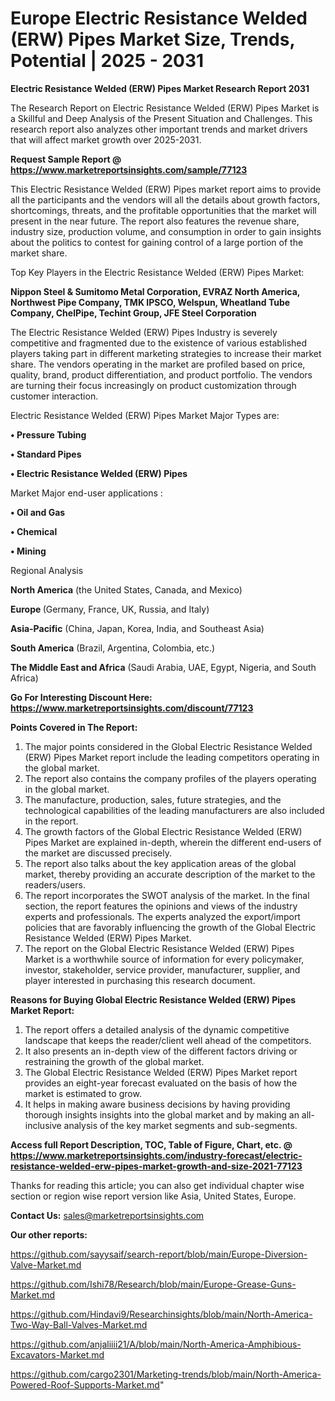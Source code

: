 # Europe Electric Resistance Welded (ERW) Pipes Market Size, Trends, Potential | 2025 - 2031

<strong>Electric Resistance Welded (ERW) Pipes Market Research Report 2031</strong>

The Research Report on Electric Resistance Welded (ERW) Pipes Market is a Skillful and Deep Analysis of the Present Situation and Challenges. This research report also analyzes other important trends and market drivers that will affect market growth over 2025-2031.

<strong>Request Sample Report @ <a href=https://www.marketreportsinsights.com/sample/77123>https://www.marketreportsinsights.com/sample/77123</a></strong>

This Electric Resistance Welded (ERW) Pipes market report aims to provide all the participants and the vendors will all the details about growth factors, shortcomings, threats, and the profitable opportunities that the market will present in the near future. The report also features the revenue share, industry size, production volume, and consumption in order to gain insights about the politics to contest for gaining control of a large portion of the market share.

Top Key Players in the Electric Resistance Welded (ERW) Pipes Market:

<strong>Nippon Steel & Sumitomo Metal Corporation, EVRAZ North America, Northwest Pipe Company, TMK IPSCO, Welspun, Wheatland Tube Company, ChelPipe, Techint Group, JFE Steel Corporation</strong>

The Electric Resistance Welded (ERW) Pipes Industry is severely competitive and fragmented due to the existence of various established players taking part in different marketing strategies to increase their market share. The vendors operating in the market are profiled based on price, quality, brand, product differentiation, and product portfolio. The vendors are turning their focus increasingly on product customization through customer interaction.

Electric Resistance Welded (ERW) Pipes Market Major Types are:

<strong>• Pressure Tubing

• Standard Pipes

• Electric Resistance Welded (ERW) Pipes</strong>

Market Major end-user applications :

<strong>• Oil and Gas

• Chemical

• Mining</strong>

Regional Analysis

</u><strong><b>North America</b></strong> (the United States, Canada, and Mexico)

<strong><b>Europe </b></strong>(Germany, France, UK, Russia, and Italy)

<strong><b>Asia-Pacific</b></strong> (China, Japan, Korea, India, and Southeast Asia)

<strong><b>South America</b></strong> (Brazil, Argentina, Colombia, etc.)

<strong><b>The Middle East and Africa</b></strong> (Saudi Arabia, UAE, Egypt, Nigeria, and South Africa)

<strong>Go For Interesting Discount Here: <a href=https://www.marketreportsinsights.com/discount/77123>https://www.marketreportsinsights.com/discount/77123</a></strong>

<strong>Points Covered in The Report:</strong>
<ol>
  <li>The major points considered in the Global Electric Resistance Welded (ERW) Pipes Market report include the leading competitors operating in the global market.</li>
  <li>The report also contains the company profiles of the players operating in the global market.</li>
  <li>The manufacture, production, sales, future strategies, and the technological capabilities of the leading manufacturers are also included in the report.</li>
  <li>The growth factors of the Global Electric Resistance Welded (ERW) Pipes Market are explained in-depth, wherein the different end-users of the market are discussed precisely.</li>
  <li>The report also talks about the key application areas of the global market, thereby providing an accurate description of the market to the readers/users.</li>
  <li>The report incorporates the SWOT analysis of the market. In the final section, the report features the opinions and views of the industry experts and professionals. The experts analyzed the export/import policies that are favorably influencing the growth of the Global Electric Resistance Welded (ERW) Pipes Market.</li>
  <li>The report on the Global Electric Resistance Welded (ERW) Pipes Market is a worthwhile source of information for every policymaker, investor, stakeholder, service provider, manufacturer, supplier, and player interested in purchasing this research document.</li>
</ol>
<strong>Reasons for Buying Global Electric Resistance Welded (ERW) Pipes Market Report:</strong>

<ol>
  <li>The report offers a detailed analysis of the dynamic competitive landscape that keeps the reader/client well ahead of the competitors.</li>
  <li>It also presents an in-depth view of the different factors driving or restraining the growth of the global market.</li>
  <li>The Global Electric Resistance Welded (ERW) Pipes Market report provides an eight-year forecast evaluated on the basis of how the market is estimated to grow.</li>
  <li>It helps in making aware business decisions by having providing thorough insights insights into the global market and by making an all-inclusive analysis of the key market segments and sub-segments.</li>
</ol>
<strong>Access full Report Description, TOC, Table of Figure, Chart, etc. @ <a href=https://www.marketreportsinsights.com/industry-forecast/electric-resistance-welded-erw-pipes-market-growth-and-size-2021-77123>https://www.marketreportsinsights.com/industry-forecast/electric-resistance-welded-erw-pipes-market-growth-and-size-2021-77123</a></strong>


Thanks for reading this article; you can also get individual chapter wise section or region wise report version like Asia, United States, Europe.

<strong>Contact Us:</strong>
sales@marketreportsinsights.com

<strong>Our other reports:</strong>

<a href=https://github.com/sayysaif/search-report/blob/main/Europe-Diversion-Valve-Market.md>https://github.com/sayysaif/search-report/blob/main/Europe-Diversion-Valve-Market.md</a>

<a href=https://github.com/Ishi78/Research/blob/main/Europe-Grease-Guns-Market.md>https://github.com/Ishi78/Research/blob/main/Europe-Grease-Guns-Market.md</a>

<a href=https://github.com/Hindavi9/Researchinsights/blob/main/North-America-Two-Way-Ball-Valves-Market.md>https://github.com/Hindavi9/Researchinsights/blob/main/North-America-Two-Way-Ball-Valves-Market.md</a>

<a href=https://github.com/anjaliiii21/A/blob/main/North-America-Amphibious-Excavators-Market.md>https://github.com/anjaliiii21/A/blob/main/North-America-Amphibious-Excavators-Market.md</a>

<a href=https://github.com/cargo2301/Marketing-trends/blob/main/North-America-Powered-Roof-Supports-Market.md>https://github.com/cargo2301/Marketing-trends/blob/main/North-America-Powered-Roof-Supports-Market.md</a>"
